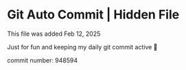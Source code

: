 # Git Auto Commit | Hidden File

This file was added Feb 12, 2025

Just for fun and keeping my daily git commit active 🤪

commit number: 948594
